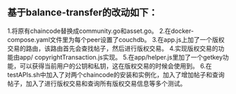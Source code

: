 ## 基于balance-transfer的改动如下：
1.将原有chaincode替换成community.go和asset.go。
2.在docker-compose.yaml文件里为每个peer设置了couchdb。
3.在app.js上加了一个版权交易的路由，该路由首先会查找帖子，然后进行版权交易。
4.实现版权交易的功能由app/ copyrightTransaction.js实现。
5.在app/helper.js里加了一个getkey功能，可以获得当前用户的公钥和私钥，这在版权交易的时候会使用到。
6.在testAPIs.sh中加入了对两个chaincode的安装和实例化，加入了增加帖子和查询帖子，加入了进行版权交易和查询所有版权交易信息等多个测试。

